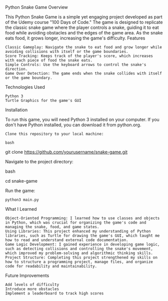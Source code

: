 Python Snake Game
Overview

This Python Snake Game is a simple yet engaging project developed as part of the Udemy course "100 Days of Code." The game is designed to replicate the classic snake game where the player controls a snake, guiding it to eat food while avoiding obstacles and the edges of the game area. As the snake eats food, it grows longer, increasing the game's difficulty.
Features

    Classic Gameplay: Navigate the snake to eat food and grow longer while avoiding collisions with itself or the game boundaries.
    Score Tracking: Keeps track of the player's score, which increases with each piece of food the snake eats.
    Simple Controls: Use the keyboard arrows to control the snake's direction.
    Game Over Detection: The game ends when the snake collides with itself or the game boundary.

Technologies Used

    Python 3
    Turtle Graphics for the game's GUI

Installation

To run this game, you will need Python 3 installed on your computer. If you don't have Python installed, you can download it from python.org.

    Clone this repository to your local machine:

    bash

git clone https://github.com/yourusername/snake-game.git

Navigate to the project directory:

bash

cd snake-game

Run the game:

    python3 main.py

What I Learned

  
    Object-Oriented Programming: I learned how to use classes and objects in Python, which was crucial for organizing the game's code and managing the snake, food, and game states.
    Using Libraries: This project enhanced my understanding of Python libraries, such as Turtle for drawing the game's GUI, which taught me how to read and understand external code documentation.
    Game Logic Development: I gained experience in developing game logic, such as detecting collisions and controlling the snake's movement, which improved my problem-solving and algorithmic thinking skills.
    Project Structure: Completing this project strengthened my skills on how to structure a programming project, manage files, and organize code for readability and maintainability.

Future Improvements

    Add levels of difficulty
    Introduce more obstacles
    Implement a leaderboard to track high scores
